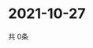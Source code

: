 # 2021-10-27
  共 0条

  <!-- BEGIN -->
  <!-- 最后更新时间Wed Oct 27 2021 09:03:35 GMT+0000 (Coordinated Universal Time) -->
  
  <!-- END -->
  
  